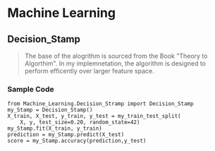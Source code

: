 # Machine Learning 

## Decision_Stamp 

>The base of the alogrithm is sourced from the Book "Theory to Algorthim". In my implemnetation, the algorithm is designed to perform efficently over larger feature space.

### Sample Code

```
from Machine_Learning.Decision_Stramp import Decision_Stamp
my_Stamp = Decision_Stamp()
X_train, X_test, y_train, y_test = my_train_test_split(
    X, y, test_size=0.20, random_state=42)
my_Stamp.fit(X_train, y_train)
prediction = my_Stamp.predict(X_test)
score = my_Stamp.accuracy(prediction,y_test)
```

